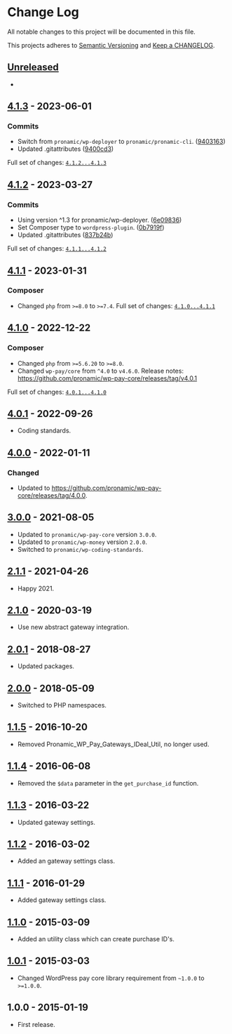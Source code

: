 # Change Log

All notable changes to this project will be documented in this file.

This projects adheres to [Semantic Versioning](http://semver.org/) and [Keep a CHANGELOG](http://keepachangelog.com/).

## [Unreleased][unreleased]
-

## [4.1.3] - 2023-06-01

### Commits

- Switch from `pronamic/wp-deployer` to `pronamic/pronamic-cli`. ([9403163](https://github.com/pronamic/wp-pronamic-pay-ideal/commit/9403163403066a052fa228605830c1dab9b56f09))
- Updated .gitattributes ([9400cd3](https://github.com/pronamic/wp-pronamic-pay-ideal/commit/9400cd37cf027f31f0af4d4e67d197aa20533ef1))

Full set of changes: [`4.1.2...4.1.3`][4.1.3]

[4.1.3]: https://github.com/pronamic/wp-pronamic-pay-ideal/compare/v4.1.2...v4.1.3

## [4.1.2] - 2023-03-27

### Commits

- Using version ^1.3 for pronamic/wp-deployer. ([6e09836](https://github.com/pronamic/wp-pronamic-pay-ideal/commit/6e09836911e95865d39aee24d4b84b075cdee35a))
- Set Composer type to `wordpress-plugin`. ([0b7919f](https://github.com/pronamic/wp-pronamic-pay-ideal/commit/0b7919ff13bf88405b5c87fa9aff32d257461660))
- Updated .gitattributes ([837b24b](https://github.com/pronamic/wp-pronamic-pay-ideal/commit/837b24b25a0552b59bf4591788be736751ba6c8f))

Full set of changes: [`4.1.1...4.1.2`][4.1.2]

[4.1.2]: https://github.com/pronamic/wp-pronamic-pay-ideal/compare/v4.1.1...v4.1.2

## [4.1.1] - 2023-01-31
### Composer

- Changed `php` from `>=8.0` to `>=7.4`.
Full set of changes: [`4.1.0...4.1.1`][4.1.1]

[4.1.1]: https://github.com/pronamic/wp-pronamic-pay-ideal/compare/v4.1.0...v4.1.1

## [4.1.0] - 2022-12-22

### Composer

- Changed `php` from `>=5.6.20` to `>=8.0`.
- Changed `wp-pay/core` from `^4.0` to `v4.6.0`.
	Release notes: https://github.com/pronamic/wp-pay-core/releases/tag/v4.0.1

Full set of changes: [`4.0.1...4.1.0`][4.1.0]

[4.1.0]: https://github.com/pronamic/wp-pronamic-pay-ideal/compare/v4.0.1...v4.1.0

## [4.0.1] - 2022-09-26
- Coding standards.

## [4.0.0] - 2022-01-11
### Changed
- Updated to https://github.com/pronamic/wp-pay-core/releases/tag/4.0.0.

## [3.0.0] - 2021-08-05
- Updated to `pronamic/wp-pay-core`  version `3.0.0`.
- Updated to `pronamic/wp-money`  version `2.0.0`.
- Switched to `pronamic/wp-coding-standards`.

## [2.1.1] - 2021-04-26
- Happy 2021.

## [2.1.0] - 2020-03-19
- Use new abstract gateway integration.

## [2.0.1] - 2018-08-27
- Updated packages.

## [2.0.0] - 2018-05-09
- Switched to PHP namespaces.

## [1.1.5] - 2016-10-20
- Removed Pronamic_WP_Pay_Gateways_IDeal_Util, no longer used.

## [1.1.4] - 2016-06-08
- Removed the `$data` parameter in the `get_purchase_id` function.

## [1.1.3] - 2016-03-22
- Updated gateway settings.

## [1.1.2] - 2016-03-02
- Added an gateway settings class.

## [1.1.1] - 2016-01-29
- Added gateway settings class.

## [1.1.0] - 2015-03-09
- Added an utility class which can create purchase ID's.

## [1.0.1] - 2015-03-03
- Changed WordPress pay core library requirement from `~1.0.0` to `>=1.0.0`.

## 1.0.0 - 2015-01-19
- First release.

[unreleased]: https://github.com/wp-pay-gateways/ideal/compare/4.0.1...HEAD
[4.0.1]: https://github.com/pronamic/wp-pronamic-pay-ideal/compare/4.0.0...4.0.1
[4.0.0]: https://github.com/wp-pay-gateways/ideal/compare/3.0.0...4.0.0
[3.0.0]: https://github.com/wp-pay-gateways/ideal/compare/2.1.1...3.0.0
[2.1.1]: https://github.com/wp-pay-gateways/ideal/compare/2.1.0...2.1.1
[2.1.0]: https://github.com/wp-pay-gateways/ideal/compare/2.0.1...2.1.0
[2.0.1]: https://github.com/wp-pay-gateways/ideal/compare/2.0.0...2.0.1
[2.0.0]: https://github.com/wp-pay-gateways/ideal/compare/1.1.5...2.0.0
[1.1.5]: https://github.com/wp-pay-gateways/ideal/compare/1.1.4...1.1.5
[1.1.4]: https://github.com/wp-pay-gateways/ideal/compare/1.1.3...1.1.4
[1.1.3]: https://github.com/wp-pay-gateways/ideal/compare/1.1.2...1.1.3
[1.1.2]: https://github.com/wp-pay-gateways/ideal/compare/1.1.1...1.1.2
[1.1.1]: https://github.com/wp-pay-gateways/ideal/compare/1.1.0...1.1.1
[1.1.0]: https://github.com/wp-pay-gateways/ideal/compare/1.0.1...1.1.0
[1.0.1]: https://github.com/wp-pay-gateways/ideal/compare/1.0.0...1.0.1
